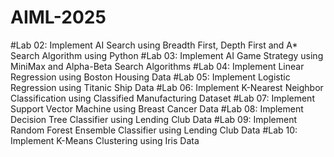 # AIML-2025
#Lab 02: Implement AI Search using Breadth First, Depth First and A* Search Algorithm using Python
#Lab 03: Implement AI Game Strategy using MiniMax and Alpha-Beta Search Algorithms
#Lab 04: Implement Linear Regression using Boston Housing Data
#Lab 05: Implement Logistic Regression using Titanic Ship Data
#Lab 06: Implement K-Nearest Neighbor Classification using Classified Manufacturing Dataset
#Lab 07: Implement Support Vector Machine using Breast Cancer Data
#Lab 08: Implement Decision Tree Classifier using Lending Club Data
#Lab 09: Implement Random Forest Ensemble Classifier using Lending Club Data
#Lab 10: Implement K-Means Clustering using Iris Data
